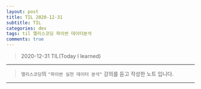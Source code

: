 ```yaml
---
layout: post
title: TIL 2020-12-31 
subtitle: TIL 
categories: dev
tags: til 앨리스코딩 파이썬 데이터분석 
comments: true
---
```



> 2020-12-31 TIL(Today I learned)
---

> `앨리스코딩`의 `"파이썬 실전 데이터 분석"` 강의를 듣고 작성한 노트 입니다.
---

